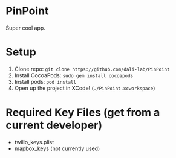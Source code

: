 # PinPoint

Super cool app.

# Setup

1. Clone repo: `git clone https://github.com/dali-lab/PinPoint`
1. Install CocoaPods: `sudo gem install cocoapods`
1. Install pods: `pod install`
1. Open up the project in XCode! (`./PinPoint.xcworkspace`)

# Required Key Files (get from a current developer)

- twilio_keys.plist
- mapbox_keys (not currently used)
